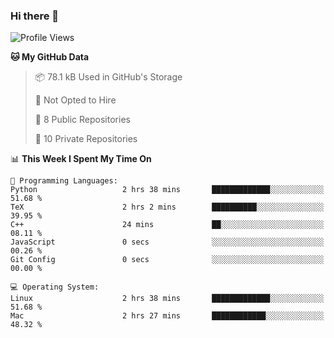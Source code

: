### Hi there 👋

<!--
**huayuan4396/huayuan4396** is a ✨ _special_ ✨ repository because its `README.md` (this file) appears on your GitHub profile.

Here are some ideas to get you started:

- 🔭 I’m currently working on ...
- 🌱 I’m currently learning ...
- 👯 I’m looking to collaborate on ...
- 🤔 I’m looking for help with ...
- 💬 Ask me about ...
- 📫 How to reach me: ...
- 😄 Pronouns: ...
- ⚡ Fun fact: ...
-->

<!--START_SECTION:waka-->
![Profile Views](http://img.shields.io/badge/Profile%20Views-0-blue)

**🐱 My GitHub Data** 

> 📦 78.1 kB Used in GitHub's Storage 
 > 
> 🚫 Not Opted to Hire
 > 
> 📜 8 Public Repositories 
 > 
> 🔑 10 Private Repositories 
 > 
📊 **This Week I Spent My Time On** 

```text
💬 Programming Languages: 
Python                   2 hrs 38 mins       █████████████░░░░░░░░░░░░   51.68 % 
TeX                      2 hrs 2 mins        ██████████░░░░░░░░░░░░░░░   39.95 % 
C++                      24 mins             ██░░░░░░░░░░░░░░░░░░░░░░░   08.11 % 
JavaScript               0 secs              ░░░░░░░░░░░░░░░░░░░░░░░░░   00.26 % 
Git Config               0 secs              ░░░░░░░░░░░░░░░░░░░░░░░░░   00.00 % 

💻 Operating System: 
Linux                    2 hrs 38 mins       █████████████░░░░░░░░░░░░   51.68 % 
Mac                      2 hrs 27 mins       ████████████░░░░░░░░░░░░░   48.32 % 
```


<!--END_SECTION:waka-->

